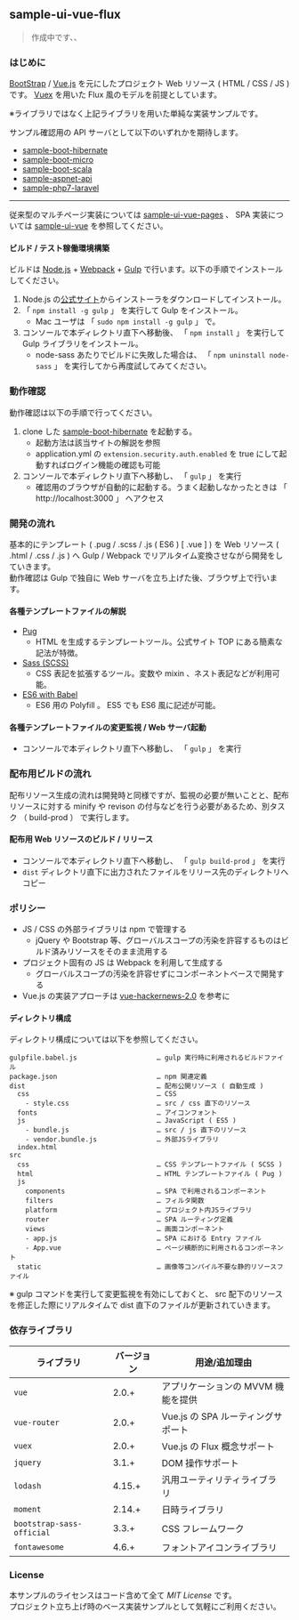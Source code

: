 sample-ui-vue-flux
---

> 作成中です、、

### はじめに

[BootStrap](http://getbootstrap.com/) / [Vue.js](http://jp.vuejs.org/) を元にしたプロジェクト Web リソース ( HTML / CSS / JS ) です。 [Vuex](https://github.com/vuejs/vuex) を用いた Flux 風のモデルを前提としています。  

※ライブラリではなく上記ライブラリを用いた単純な実装サンプルです。

サンプル確認用の API サーバとして以下のいずれかを期待します。
- [sample-boot-hibernate](https://github.com/jkazama/sample-boot-hibernate)
- [sample-boot-micro](https://github.com/jkazama/sample-boot-micro)
- [sample-boot-scala](https://github.com/jkazama/sample-boot-scala)
- [sample-aspnet-api](https://github.com/jkazama/sample-aspnet-api)
- [sample-php7-laravel](https://github.com/jkazama/sample-php7-laravel)

---
従来型のマルチページ実装については [sample-ui-vue-pages](https://github.com/jkazama/sample-ui-vue-pages) 、 SPA 実装については [sample-ui-vue](https://github.com/jkazama/sample-ui-vue) を参照してください。

#### ビルド / テスト稼働環境構築

ビルドは [Node.js](http://nodejs.jp/) + [Webpack](https://webpack.github.io/) + [Gulp](http://gulpjs.com/) で行います。以下の手順でインストールしてください。

1. Node.js の[公式サイト](http://nodejs.jp/)からインストーラをダウンロードしてインストール。
1. 「 `npm install -g gulp` 」 を実行して Gulp をインストール。
    - Mac ユーザは 「 `sudo npm install -g gulp` 」 で。
1. コンソールで本ディレクトリ直下へ移動後、 「 `npm install` 」 を実行して Gulp ライブラリをインストール。
    - node-sass あたりでビルドに失敗した場合は、 「 `npm uninstall node-sass` 」 を実行してから再度試してみてください。

### 動作確認

動作確認は以下の手順で行ってください。

1. clone した [sample-boot-hibernate](https://github.com/jkazama/sample-boot-hibernate) を起動する。
    - 起動方法は該当サイトの解説を参照
    - application.yml の `extension.security.auth.enabled` を true にして起動すればログイン機能の確認も可能
1. コンソールで本ディレクトリ直下へ移動し、 「 `gulp` 」 を実行
    - 確認用のブラウザが自動的に起動する。うまく起動しなかったときは 「 http://localhost:3000 」 へアクセス

### 開発の流れ

基本的にテンプレート ( .pug / .scss / .js ( ES6 ) [ .vue ] ) を Web リソース ( .html / .css / .js ) へ Gulp / Webpack でリアルタイム変換させながら開発をしていきます。  
動作確認は Gulp で独自に Web サーバを立ち上げた後、ブラウザ上で行います。  

#### 各種テンプレートファイルの解説

- [Pug](https://github.com/pugjs/pug)
    - HTML を生成するテンプレートツール。公式サイト TOP にある簡素な記法が特徴。
- [Sass (SCSS)](http://sass-lang.com/)
    - CSS 表記を拡張するツール。変数や mixin 、ネスト表記などが利用可能。
- [ES6 with Babel](https://babeljs.io/)
    - ES6 用の Polyfill 。 ES5 でも ES6 風に記述が可能。

#### 各種テンプレートファイルの変更監視 / Web サーバ起動

+ コンソールで本ディレクトリ直下へ移動し、 「 `gulp` 」 を実行

### 配布用ビルドの流れ

配布リソース生成の流れは開発時と同様ですが、監視の必要が無いことと、配布リソースに対する minify や revison の付与などを行う必要があるため、別タスク （ build-prod ） で実行します。

#### 配布用 Web リソースのビルド / リリース

+ コンソールで本ディレクトリ直下へ移動し、 「 `gulp build-prod` 」 を実行
+ `dist` ディレクトリ直下に出力されたファイルをリリース先のディレクトリへコピー

### ポリシー

- JS / CSS の外部ライブラリは npm で管理する
    - jQuery や Bootstrap 等、グローバルスコープの汚染を許容するものはビルド済みリソースをそのまま流用する
- プロジェクト固有の JS は Webpack を利用して生成する
    - グローバルスコープの汚染を許容せずにコンポーネントベースで開発する
- Vue.js の実装アプローチは [vue-hackernews-2.0](https://github.com/vuejs/vue-hackernews-2.0) を参考に

#### ディレクトリ構成

ディレクトリ構成については以下を参照してください。

```
gulpfile.babel.js                    … gulp 実行時に利用されるビルドファイル
package.json                         … npm 関連定義
dist                                 … 配布公開リソース ( 自動生成 )
  css                                … CSS
    - style.css                      … src / css 直下のリソース
  fonts                              … アイコンフォント
  js                                 … JavaScript ( ES5 )
    - bundle.js                      … src / js 直下のリソース
    - vendor.bundle.js               … 外部JSライブラリ
  index.html
src
  css                                … CSS テンプレートファイル ( SCSS )
  html                               … HTML テンプレートファイル ( Pug )
  js
    components                       … SPA で利用されるコンポーネント
    filters                          … フィルタ関数
    platform                         … プロジェクト内JSライブラリ
    router                           … SPA ルーティング定義
    views                            … 画面コンポーネント
    - app.js                         … SPA における Entry ファイル
    - App.vue                        … ページ横断的に利用されるコンポーネント
  static                             … 画像等コンパイル不要な静的リソースファイル
```

※ gulp コマンドを実行して変更監視を有効にしておくと、 src 配下のリソースを修正した際にリアルタイムで dist 直下のファイルが更新されていきます。

### 依存ライブラリ

| ライブラリ                    | バージョン   | 用途/追加理由 |
| ------------------------- | -------- | ------------- |
| `vue`                     | 2.0.+    | アプリケーションの MVVM 機能を提供 |
| `vue-router`              | 2.0.+    | Vue.js の SPA ルーティングサポート |
| `vuex`                    | 2.0.+    | Vue.js の Flux 概念サポート |
| `jquery`                  | 3.1.+    | DOM 操作サポート |
| `lodash`                  | 4.15.+    | 汎用ユーティリティライブラリ |
| `moment`                  | 2.14.+   | 日時ライブラリ |
| `bootstrap-sass-official` | 3.3.+    | CSS フレームワーク |
| `fontawesome`             | 4.6.+    | フォントアイコンライブラリ |

### License

本サンプルのライセンスはコード含めて全て *MIT License* です。  
プロジェクト立ち上げ時のベース実装サンプルとして気軽にご利用ください。